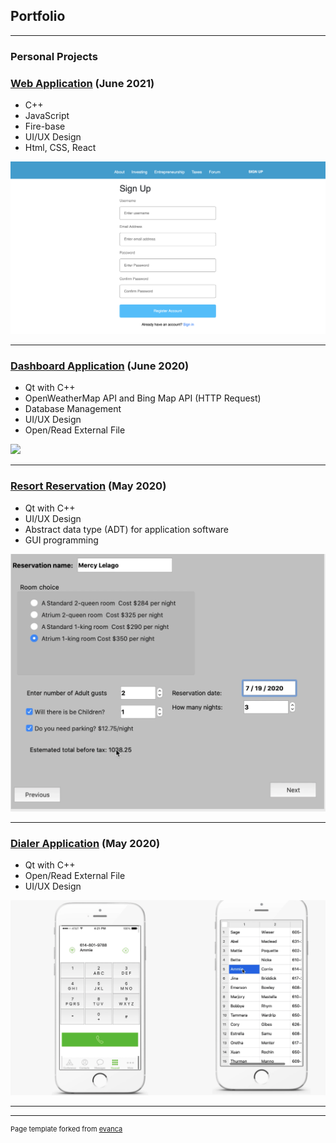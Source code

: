## Portfolio

---

### Personal Projects 

### [Web Application](/InterHacks) (June 2021)
* C++
* JavaScript 
* Fire-base 
* UI/UX Design
* Html, CSS, React

<img src="images/InterHacks.png?raw=true"/>

---
### [Dashboard Application](/Library) (June 2020)
* Qt with C++
* OpenWeatherMap API and Bing Map API (HTTP Request)
* Database Management
* UI/UX Design
* Open/Read External File

<img src="images/Library.png?raw=true"/>


---

### [Resort Reservation](/reservation) (May 2020)
* Qt with C++
* UI/UX Design
* Abstract data type (ADT) for application software
* GUI programming

<img src="images/Hotel.png?raw=true"/>

---
### [Dialer Application](/Mobile) (May 2020)
* Qt with C++
* Open/Read External File
*	UI/UX Design 

<img src="images/Mobile.png?raw=true"/>

---



---
<p style="font-size:11px">Page template forked from <a href="https://github.com/evanca/quick-portfolio">evanca</a></p>
<!-- Remove above link if you don't want to attibute -->

